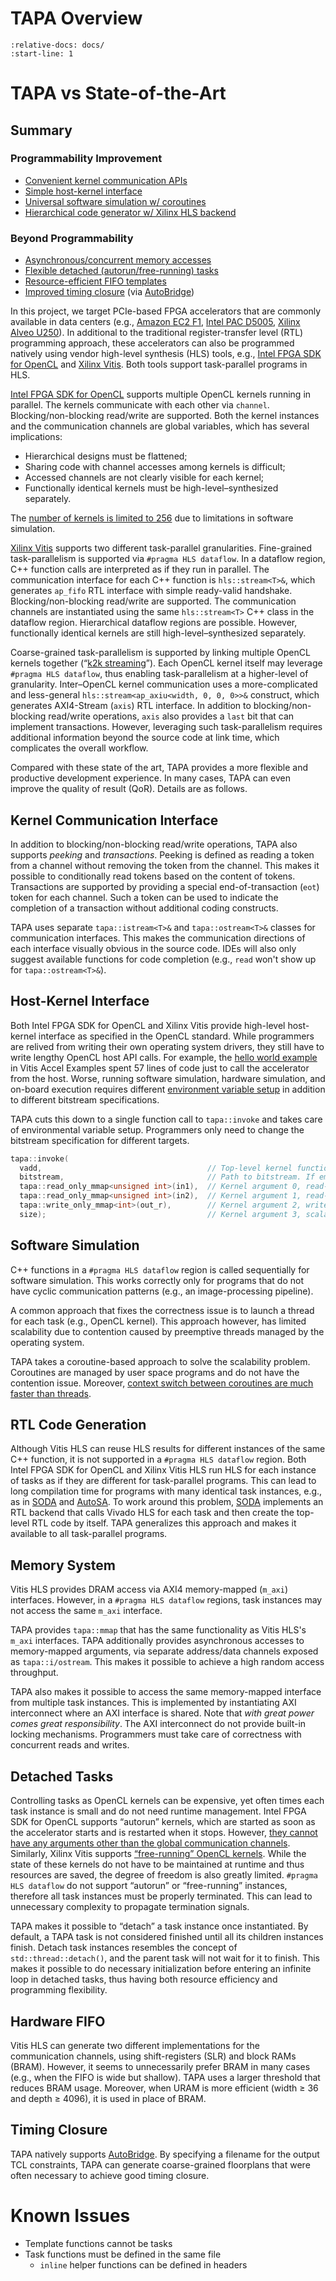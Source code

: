 # TAPA Overview

```{include} ../README.md
:relative-docs: docs/
:start-line: 1
```

# TAPA vs State-of-the-Art

## Summary

### Programmability Improvement

+ [Convenient kernel communication APIs](#kernel-communication-interface)
+ [Simple host-kernel interface](#host-kernel-interface)
+ [Universal software simulation w/ coroutines](#software-simulation)
+ [Hierarchical code generator w/ Xilinx HLS backend](#rtl-code-generation)

### Beyond Programmability

+ [Asynchronous/concurrent memory accesses](#memory-system)
+ [Flexible detached (autorun/free-running) tasks](#detached-tasks)
+ [Resource-efficient FIFO templates](#hardware-fifo)
+ [Improved timing closure](#timing-closure) (via [AutoBridge][autobridge])

In this project, we target PCIe-based FPGA accelerators that are commonly available in data centers (e.g., [Amazon EC2 F1][aws-f1], [Intel PAC D5005][d5005], [Xilinx Alveo U250][u250]).
In additional to the traditional register-transfer level (RTL) programming approach, these accelerators can also be programmed natively using vendor high-level synthesis (HLS) tools, e.g., [Intel FPGA SDK for OpenCL][iocl] and [Xilinx Vitis][xhls].
Both tools support task-parallel programs in HLS.

[Intel FPGA SDK for OpenCL][iocl] supports multiple OpenCL kernels running in parallel.
The kernels communicate with each other via `channel`.
Blocking/non-blocking read/write are supported.
Both the kernel instances and the communication channels are global variables, which has several implications:

+ Hierarchical designs must be flattened;
+ Sharing code with channel accesses among kernels is difficult;
+ Accessed channels are not clearly visible for each kernel;
+ Functionally identical kernels must be high-level–synthesized separately.

The [number of kernels is limited to 256](https://www.intel.com/content/www/us/en/programmable/documentation/mwh1391807965224.html#ewa1400860540321) due to limitations in software simulation.

[Xilinx Vitis][xhls] supports two different task-parallel granularities.
Fine-grained task-parallelism is supported via `#pragma HLS dataflow`.
In a dataflow region, C++ function calls are interpreted as if they run in parallel.
The communication interface for each C++ function is `hls::stream<T>&`, which generates `ap_fifo` RTL interface with simple ready-valid handshake.
Blocking/non-blocking read/write are supported.
The communication channels are instantiated using the same `hls::stream<T>` C++ class in the dataflow region.
Hierarchical dataflow regions are possible.
However, functionally identical kernels are still high-level–synthesized separately.

Coarse-grained task-parallelism is supported by linking multiple OpenCL kernels together (“[k2k streaming](https://www.xilinx.com/html_docs/xilinx2020_2/vitis_doc/streamingconnections.html)”).
Each OpenCL kernel itself may leverage `#pragma HLS dataflow`, thus enabling task-parallelism at a higher-level of granularity.
Inter–OpenCL kernel communication uses a more-complicated and less-general `hls::stream<ap_axiu<width, 0, 0, 0>>&` construct, which generates AXI4-Stream (`axis`) RTL interface.
In addition to blocking/non-blocking read/write operations, `axis` also provides a `last` bit that can implement transactions.
However, leveraging such task-parallelism requires additional information beyond the source code at link time, which complicates the overall workflow.

Compared with these state of the art, TAPA provides a more flexible and productive development experience.
In many cases, TAPA can even improve the quality of result (QoR).
Details are as follows.

## Kernel Communication Interface

In addition to blocking/non-blocking read/write operations, TAPA also supports *peeking* and *transactions*.
Peeking is defined as reading a token from a channel without removing the token from the channel.
This makes it possible to conditionally read tokens based on the content of tokens.
Transactions are supported by providing a special end-of-transaction (`eot`) token for each channel.
Such a token can be used to indicate the completion of a transaction without additional coding constructs.

TAPA uses separate `tapa::istream<T>&` and `tapa::ostream<T>&` classes for communication interfaces.
This makes the communication directions of each interface visually obvious in the source code.
IDEs will also only suggest available functions for code completion (e.g., `read` won't show up for `tapa::ostream<T>&`).

## Host-Kernel Interface

Both Intel FPGA SDK for OpenCL and Xilinx Vitis provide high-level host-kernel interface as specified in the OpenCL standard.
While programmers are relived from writing their own operating system drivers, they still have to write lengthy OpenCL host API calls.
For example, the [hello world example](https://github.com/Xilinx/Vitis_Accel_Examples/blob/21bb0cf788ace593c6075accff7f7783588ae8b4/hello_world/src/host.cpp#L58-L115) in Vitis Accel Examples spent 57 lines of code just to call the accelerator from the host.
Worse, running software simulation, hardware simulation, and on-board execution requires different [environment variable setup](https://www.xilinx.com/html_docs/xilinx2020_2/vitis_doc/runemulation1.html#ariaid-title5) in addition to different bitstream specifications.

TAPA cuts this down to a single function call to `tapa::invoke` and takes care of environmental variable setup.
Programmers only need to change the bitstream specification for different targets.

```cpp
tapa::invoke(
  vadd,                                     // Top-level kernel function.
  bitstream,                                // Path to bitstream. If empty, run software simulation.
  tapa::read_only_mmap<unsigned int>(in1),  // Kernel argument 0, read-only array.
  tapa::read_only_mmap<unsigned int>(in2),  // Kernel argument 1, read-only array.
  tapa::write_only_mmap<int>(out_r),        // Kernel argument 2, write-only array.
  size);                                    // Kernel argument 3, scalar.
```

## Software Simulation

C++ functions in a `#pragma HLS dataflow` region is called sequentially for software simulation.
This works correctly only for programs that do not have cyclic communication patterns (e.g., an image-processing pipeline).

A common approach that fixes the correctness issue is to launch a thread for each task (e.g., OpenCL kernel).
This approach however, has limited scalability due to contention caused by preemptive threads managed by the operating system.

TAPA takes a coroutine-based approach to solve the scalability problem.
Coroutines are managed by user space programs and do not have the contention issue.
Moreover, [context switch between coroutines are much faster than threads](https://www.boost.org/doc/libs/1_76_0/libs/coroutine/doc/html/coroutine/performance.html).

## RTL Code Generation

Although Vitis HLS can reuse HLS results for different instances of the same C++ function, it is not supported in a `#pragma HLS dataflow` region.
Both Intel FPGA SDK for OpenCL and Xilinx Vitis HLS run HLS for each instance of tasks as if they are different for task-parallel programs.
This can lead to long compilation time for programs with many identical task instances, e.g., as in [SODA][soda] and [AutoSA][autosa].
To work around this problem, [SODA][soda] implements an RTL backend that calls Vivado HLS for each task and then create the top-level RTL code by itself.
TAPA generalizes this approach and makes it available to all task-parallel programs.

## Memory System

Vitis HLS provides DRAM access via AXI4 memory-mapped (`m_axi`) interfaces.
However, in a `#pragma HLS dataflow` regions, task instances may not access the same `m_axi` interface.

TAPA provides `tapa::mmap` that has the same functionality as Vitis HLS's `m_axi` interfaces.
TAPA additionally provides asynchronous accesses to memory-mapped arguments, via separate address/data channels exposed as `tapa::i/ostream`.
This makes it possible to achieve a high random access throughput.

TAPA also makes it possible to access the same memory-mapped interface from multiple task instances.
This is implemented by instantiating AXI interconnect where an AXI interface is shared.
Note that *with great power comes great responsibility*.
The AXI interconnect do not provide built-in locking mechanisms.
Programmers must take care of correctness with concurrent reads and writes.

## Detached Tasks

Controlling tasks as OpenCL kernels can be expensive, yet often times each task instance is small and do not need runtime management.
Intel FPGA SDK for OpenCL supports “autorun” kernels, which are started as soon as the accelerator starts and is restarted when it stops.
However, [they cannot have any arguments other than the global communication channels](https://www.intel.com/content/www/us/en/programmable/documentation/mwh1391807965224.html#ewa1456413600674).
Similarly, Xilinx Vitis supports [“free-running” OpenCL kernels](https://www.xilinx.com/html_docs/xilinx2020_2/vitis_doc/streamingconnections.html#ariaid-title5).
While the state of these kernels do not have to be maintained at runtime and thus resources are saved, the degree of freedom is also greatly limited.
`#pragma HLS dataflow` do not support “autorun” or “free-running” instances, therefore all task instances must be properly terminated.
This can lead to unnecessary complexity to propagate termination signals.

TAPA makes it possible to “detach” a task instance once instantiated.
By default, a TAPA task is not considered finished until all its children instances finish.
Detach task instances resembles the concept of `std::thread::detach()`, and the parent task will not wait for it to finish.
This makes it possible to do necessary initialization before entering an infinite loop in detached tasks, thus having both resource efficiency and programming flexibility.

## Hardware FIFO

Vitis HLS can generate two different implementations for the communication channels, using shift-registers (SLR) and block RAMs (BRAM).
However, it seems to unnecessarily prefer BRAM in many cases (e.g., when the FIFO is wide but shallow).
TAPA uses a larger threshold that reduces BRAM usage.
Moreover, when URAM is more efficient (width ≥ 36 and depth ≥ 4096), it is used in place of BRAM.

## Timing Closure

TAPA natively supports [AutoBridge][autobridge].
By specifying a filename for the output TCL constraints, TAPA can generate coarse-grained floorplans that were often necessary to achieve good timing closure.

# Known Issues

+ Template functions cannot be tasks
+ Task functions must be defined in the same file
  + `inline` helper functions can be defined in headers

[autobridge]: https://github.com/Licheng-Guo/AutoBridge/
[aws-f1]: https://aws.amazon.com/ec2/instance-types/f1/
[d5005]: https://www.intel.com/content/www/us/en/programmable/products/boards_and_kits/dev-kits/altera/intel-fpga-pac-d5005/overview.html
[u250]: https://www.xilinx.com/products/boards-and-kits/alveo/u250.html
[iocl]: https://www.intel.com/content/www/us/en/software/programmable/sdk-for-opencl/overview.html
[xhls]: https://www.xilinx.com/products/design-tools/vitis.html
[soda]: https://github.com/UCLA-VAST/soda/
[autosa]: https://github.com/UCLA-VAST/AutoSA/
